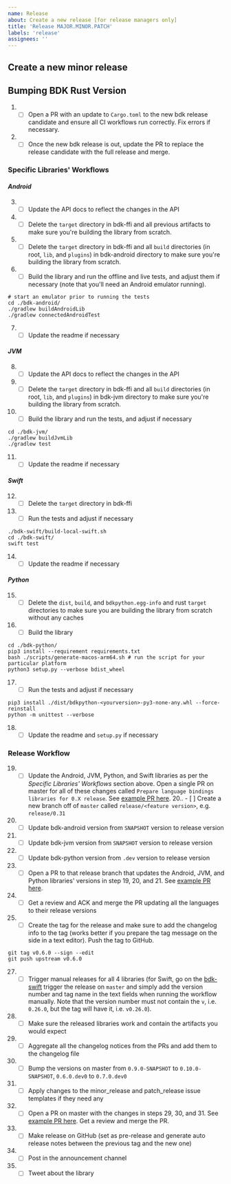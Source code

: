 ```yaml
---
name: Release
about: Create a new release [for release managers only]
title: 'Release MAJOR.MINOR.PATCH'
labels: 'release'
assignees: ''
---
```


## Create a new minor release
## Bumping BDK Rust Version
1. - [ ] Open a PR with an update to `Cargo.toml` to the new bdk release candidate and ensure all CI workflows run correctly. Fix errors if necessary.
2. - [ ] Once the new bdk release is out, update the PR to replace the release candidate with the full release and merge.

### Specific Libraries' Workflows
#### _Android_
3. - [ ] Update the API docs to reflect the changes in the API
4. - [ ] Delete the `target` directory in bdk-ffi and all previous artifacts to make sure you're building the library from scratch.
5. - [ ] Delete the `target` directory in bdk-ffi and all `build` directories (in root, `lib`, and `plugins`) in bdk-android directory to make sure you're building the library from scratch.
6. - [ ] Build the library and run the offline and live tests, and adjust them if necessary (note that you'll need an Android emulator running).
```shell
# start an emulator prior to running the tests
cd ./bdk-android/
./gradlew buildAndroidLib
./gradlew connectedAndroidTest
```
7. - [ ] Update the readme if necessary

#### _JVM_
8. - [ ] Update the API docs to reflect the changes in the API
9. - [ ] Delete the `target` directory in bdk-ffi and all `build` directories (in root, `lib`, and `plugins`) in bdk-jvm directory to make sure you're building the library from scratch.
10. - [ ] Build the library and run the tests, and adjust if necessary
```shell
cd ./bdk-jvm/
./gradlew buildJvmLib
./gradlew test
```
11.  - [ ] Update the readme if necessary

#### _Swift_
12. - [ ] Delete the `target` directory in bdk-ffi
13. - [ ] Run the tests and adjust if necessary

```shell
./bdk-swift/build-local-swift.sh
cd ./bdk-swift/
swift test
```
14. - [ ] Update the readme if necessary

#### _Python_
15. - [ ] Delete the `dist`, `build`, and `bdkpython.egg-info` and rust `target` directories to make sure you are building the library from scratch without any caches
16. - [ ] Build the library
```shell
cd ./bdk-python/
pip3 install --requirement requirements.txt
bash ./scripts/generate-macos-arm64.sh # run the script for your particular platform
python3 setup.py --verbose bdist_wheel
```
17.  - [ ] Run the tests and adjust if necessary
```shell
pip3 install ./dist/bdkpython-<yourversion>-py3-none-any.whl --force-reinstall
python -m unittest --verbose
```
18.  - [ ] Update the readme and `setup.py` if necessary

### Release Workflow
19. - [ ] Update the Android, JVM, Python, and Swift libraries as per the _Specific Libraries' Workflows_ section above. Open a single PR on master for all of these changes called `Prepare language bindings libraries for 0.X release`. See [example PR here](https://github.com/bitcoindevkit/bdk-ffi/pull/315).
20.. - [ ] Create a new branch off of `master` called `release/<feature version>`, e.g. `release/0.31`
21. - [ ] Update bdk-android version from `SNAPSHOT` version to release version
22. - [ ] Update bdk-jvm version from `SNAPSHOT` version to release version
23. - [ ] Update bdk-python version from `.dev` version to release version
24. - [ ] Open a PR to that release branch that updates the Android, JVM, and Python libraries' versions in step 19, 20, and 21. See [example PR here](https://github.com/bitcoindevkit/bdk-ffi/pull/316).
25. - [ ] Get a review and ACK and merge the PR updating all the languages to their release versions
26. - [ ] Create the tag for the release and make sure to add the changelog info to the tag (works better if you prepare the tag message on the side in a text editor). Push the tag to GitHub.
```shell
git tag v0.6.0 --sign --edit
git push upstream v0.6.0
```
27. - [ ] Trigger manual releases for all 4 libraries (for Swift, go on the [bdk-swift](https://github.com/bitcoindevkit/bdk-swift) trigger the release on `master` and simply add the version number and tag name in the text fields when running the workflow manually. Note that the version number must not contain the `v`, i.e. `0.26.0`, but the tag will have it, i.e. `v0.26.0`).
28. - [ ] Make sure the released libraries work and contain the artifacts you would expect 
29. - [ ] Aggregate all the changelog notices from the PRs and add them to the changelog file
30. - [ ] Bump the versions on master from `0.9.0-SNAPSHOT` to `0.10.0-SNAPSHOT`, `0.6.0.dev0` to `0.7.0.dev0`
31. - [ ] Apply changes to the minor_release and patch_release issue templates if they need any
32. - [ ] Open a PR on master with the changes in steps 29, 30, and 31. See [example PR here](https://github.com/bitcoindevkit/bdk-ffi/pull/317). Get a review and merge the PR.
33. - [ ] Make release on GitHub (set as pre-release and generate auto release notes between the previous tag and the new one)
34. - [ ] Post in the announcement channel
35. - [ ] Tweet about the library
